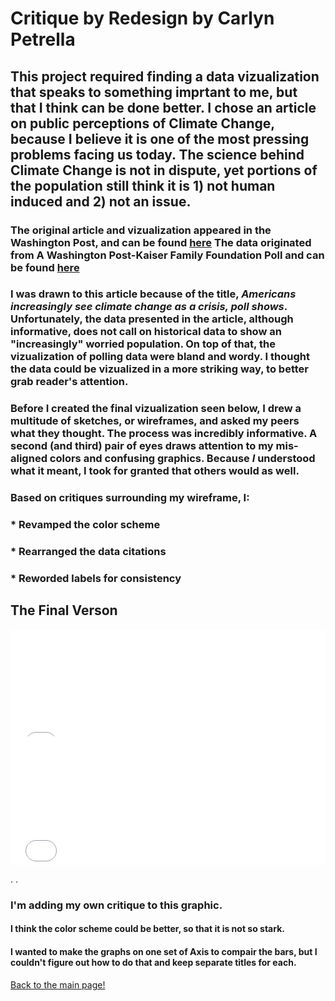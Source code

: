 # Critique by Redesign by Carlyn Petrella

## This project required finding a data vizualization that speaks to something imprtant to me, but that I think can be done better. I chose an article on public perceptions of Climate Change, because I believe it is one of the most pressing problems facing us today. The science behind Climate Change is not in dispute, yet portions of the population still think it is 1) not human induced and 2) not an issue. 

### The original article and vizualization appeared in the Washington Post, and can be found [here](https://www.washingtonpost.com/climate-environment/americans-increasingly-see-climate-change-as-a-crisis-poll-shows/2019/09/12/74234db0-cd2a-11e9-87fa-8501a456c003_story.html) The data originated from A Washington Post-Kaiser Family Foundation Poll and can be found [here](https://www.washingtonpost.com/context/washington-post-kaiser-family-foundation-climate-change-survey-july-9-aug-5-2019/601ed8ff-a7c6-4839-b57e-3f5eaa8ed09f/)


### I was drawn to this article because of the title, _Americans increasingly see climate change as a crisis, poll shows_. Unfortunately, the data presented in the article, although informative, does not call on historical data to show an "increasingly" worried population. On top of that, the vizualization of polling data were bland and wordy. I thought the data could be vizualized in a more striking way, to better grab reader's attention. 

### Before I created the final vizualization seen below, I drew a multitude of sketches, or wireframes, and asked my peers what they thought. The process was incredibly informative. A second (and third) pair of eyes draws attention to my mis-aligned colors and confusing graphics. Because *I* understood what it meant, I took for granted that others would as well. 

### Based on critiques surrounding my wireframe, I: 
### * Revamped the color scheme
### * Rearranged the data citations
### * Reworded labels for consistency


## The Final Verson
<iframe title="US adults say climate change is:" aria-label="Bar Chart" id="datawrapper-chart-txToq" src="//datawrapper.dwcdn.net/txToq/2/" scrolling="no" frameborder="0" style="width: 0; min-width: 100% !important; border: none;" height="171"></iframe><script type="text/javascript">!function(){"use strict";window.addEventListener("message",function(a){if(void 0!==a.data["datawrapper-height"])for(var e in a.data["datawrapper-height"]){var t=document.getElementById("datawrapper-chart-"+e)||document.querySelector("iframe[src*='"+e+"']");t&&(t.style.height=a.data["datawrapper-height"][e]+"px")}})}();</script>

<iframe title="US adults say reducing negative effects of climate change will require:" aria-label="Bar Chart" id="datawrapper-chart-S6Acf" src="//datawrapper.dwcdn.net/S6Acf/2/" scrolling="no" frameborder="0" style="width: 0; min-width: 100% !important; border: none;" height="206"></iframe><script type="text/javascript">!function(){"use strict";window.addEventListener("message",function(a){if(void 0!==a.data["datawrapper-height"])for(var e in a.data["datawrapper-height"]){var t=document.getElementById("datawrapper-chart-"+e)||document.querySelector("iframe[src*='"+e+"']");t&&(t.style.height=a.data["datawrapper-height"][e]+"px")}})}();</script>

.
.

### I'm adding my own critique to this graphic. 
#### I think the color scheme could be better, so that it is not so stark.
#### I wanted to make the graphs on one set of Axis to compair the bars, but I couldn't figure out how to do that and keep separate titles for each. 


[Back to the main page!](https://carlynpetrella.github.io/carlynrocks/)
